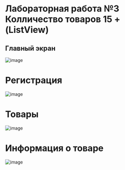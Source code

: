 # Лабораторная работа №3 Колличество товаров 15 + (ListView)
## Главный экран
![image](https://github.com/Lincol044/3-/assets/144316441/a475dcda-3395-4f29-b8a5-92ff9bb580e4)
# Регистрация 
![image](https://github.com/Lincol044/3-/assets/144316441/f337132c-0643-4d22-8eda-7d4f64619096)
# Товары
![image](https://github.com/Lincol044/3-/assets/144316441/df37210b-4fdd-4b2a-ac24-c02ece1eb230)
# Информация о товаре
![image](https://github.com/Lincol044/3-/assets/144316441/d28cb788-b41d-4168-a0a0-33e67c98d9c9)


